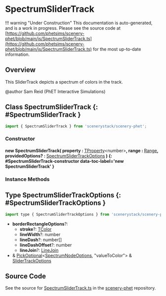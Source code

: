 # SpectrumSliderTrack

!!! warning "Under Construction"
    This documentation is auto-generated, and is a work in progress. Please see the source code at
    [https://github.com/phetsims/scenery-phet/blob/main/js/SpectrumSliderTrack.ts](https://github.com/phetsims/scenery-phet/blob/main/js/SpectrumSliderTrack.ts) for the most up-to-date information.

## Overview

This SliderTrack depicts a spectrum of colors in the track.

@author Sam Reid (PhET Interactive Simulations)

## Class SpectrumSliderTrack {: #SpectrumSliderTrack }


```js
import { SpectrumSliderTrack } from 'scenerystack/scenery-phet';
```
### Constructor

#### new SpectrumSliderTrack( property : <span style="font-weight: 400;">[TProperty](../axon/TProperty.md)&lt;<span style="color: hsla(calc(var(--md-hue) + 180deg),80%,40%,1);">number</span>&gt;</span>, range : <span style="font-weight: 400;">[Range](../dot/Range.md)</span>, providedOptions? : <span style="font-weight: 400;">[SpectrumSliderTrackOptions](../scenery-phet/SpectrumSliderTrack.md#SpectrumSliderTrackOptions)</span> ) {: #SpectrumSliderTrack-constructor data-toc-label='new SpectrumSliderTrack' }

### Instance Methods





## Type SpectrumSliderTrackOptions {: #SpectrumSliderTrackOptions }


```js
import type { SpectrumSliderTrackOptions } from 'scenerystack/scenery-phet';
```


- **borderRectangleOptions**?:
  - **stroke**?: [TColor](../scenery/TColor.md)
  - **lineWidth**?: <span style="color: hsla(calc(var(--md-hue) + 180deg),80%,40%,1);">number</span>
  - **lineDash**?: <span style="color: hsla(calc(var(--md-hue) + 180deg),80%,40%,1);">number</span>[]
  - **lineDashOffset**?: <span style="color: hsla(calc(var(--md-hue) + 180deg),80%,40%,1);">number</span>
  - **lineJoin**?: [LineJoin](../kite/LineStyles.md#LineJoin)
- &amp; [PickOptional](../phet-core/PickOptional.md)&lt;[SpectrumNodeOptions](../scenery-phet/SpectrumNode.md#SpectrumNodeOptions), "valueToColor"&gt; &amp; [SliderTrackOptions](../sun/SliderTrack.md#SliderTrackOptions)




## Source Code

See the source for [SpectrumSliderTrack.ts](https://github.com/phetsims/scenery-phet/blob/main/js/SpectrumSliderTrack.ts) in the [scenery-phet](https://github.com/phetsims/scenery-phet) repository.
